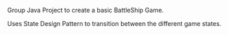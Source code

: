 Group Java Project to create a basic BattleShip Game.

Uses State Design Pattern to transition between the different game states.